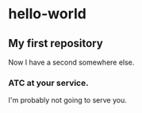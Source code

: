 # hello-world

## My first repository
Now I have a second somewhere else.

### ATC at your service.
I'm probably not going to serve you.
